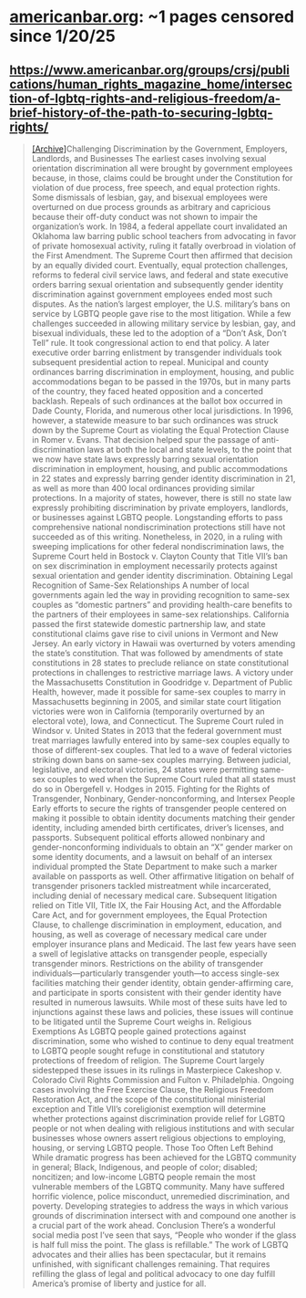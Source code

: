 



# [americanbar.org](americanbar.org): ~1 pages censored since 1/20/25

## https://www.americanbar.org/groups/crsj/publications/human_rights_magazine_home/intersection-of-lgbtq-rights-and-religious-freedom/a-brief-history-of-the-path-to-securing-lgbtq-rights/


> [[Archive]](https://web.archive.org/web/20240000000000*/https://www.americanbar.org/groups/crsj/publications/human_rights_magazine_home/intersection-of-lgbtq-rights-and-religious-freedom/a-brief-history-of-the-path-to-securing-lgbtq-rights/)Challenging Discrimination by the Government, Employers, Landlords, and Businesses The earliest cases involving sexual orientation discrimination all were brought by government employees because, in those, claims could be brought under the Constitution for violation of due process, free speech, and equal protection rights. Some dismissals of lesbian, gay, and bisexual employees were overturned on due process grounds as arbitrary and capricious because their off-duty conduct was not shown to impair the organization’s work. In 1984, a federal appellate court invalidated an Oklahoma law barring public school teachers from advocating in favor of private homosexual activity, ruling it fatally overbroad in violation of the First Amendment. The Supreme Court then affirmed that decision by an equally divided court. Eventually, equal protection challenges, reforms to federal civil service laws, and federal and state executive orders barring sexual orientation and subsequently gender identity discrimination against government employees ended most such disputes. As the nation’s largest employer, the U.S. military’s bans on service by LGBTQ people gave rise to the most litigation. While a few challenges succeeded in allowing military service by lesbian, gay, and bisexual individuals, these led to the adoption of a “Don’t Ask, Don’t Tell” rule. It took congressional action to end that policy. A later executive order barring enlistment by transgender individuals took subsequent presidential action to repeal. Municipal and county ordinances barring discrimination in employment, housing, and public accommodations began to be passed in the 1970s, but in many parts of the country, they faced heated opposition and a concerted backlash. Repeals of such ordinances at the ballot box occurred in Dade County, Florida, and numerous other local jurisdictions. In 1996, however, a statewide measure to bar such ordinances was struck down by the Supreme Court as violating the Equal Protection Clause in Romer v. Evans. That decision helped spur the passage of anti-discrimination laws at both the local and state levels, to the point that we now have state laws expressly barring sexual orientation discrimination in employment, housing, and public accommodations in 22 states and expressly barring gender identity discrimination in 21, as well as more than 400 local ordinances providing similar protections. In a majority of states, however, there is still no state law expressly prohibiting discrimination by private employers, landlords, or businesses against LGBTQ people. Longstanding efforts to pass comprehensive national nondiscrimination protections still have not succeeded as of this writing. Nonetheless, in 2020, in a ruling with sweeping implications for other federal nondiscrimination laws, the Supreme Court held in Bostock v. Clayton County that Title VII’s ban on sex discrimination in employment necessarily protects against sexual orientation and gender identity discrimination. Obtaining Legal Recognition of Same-Sex Relationships A number of local governments again led the way in providing recognition to same-sex couples as “domestic partners” and providing health-care benefits to the partners of their employees in same-sex relationships. California passed the first statewide domestic partnership law, and state constitutional claims gave rise to civil unions in Vermont and New Jersey. An early victory in Hawaii was overturned by voters amending the state’s constitution. That was followed by amendments of state constitutions in 28 states to preclude reliance on state constitutional protections in challenges to restrictive marriage laws. A victory under the Massachusetts Constitution in Goodridge v. Department of Public Health, however, made it possible for same-sex couples to marry in Massachusetts beginning in 2005, and similar state court litigation victories were won in California (temporarily overturned by an electoral vote), Iowa, and Connecticut. The Supreme Court ruled in Windsor v. United States in 2013 that the federal government must treat marriages lawfully entered into by same-sex couples equally to those of different-sex couples. That led to a wave of federal victories striking down bans on same-sex couples marrying. Between judicial, legislative, and electoral victories, 24 states were permitting same-sex couples to wed when the Supreme Court ruled that all states must do so in Obergefell v. Hodges in 2015. Fighting for the Rights of Transgender, Nonbinary, Gender-nonconforming, and Intersex People Early efforts to secure the rights of transgender people centered on making it possible to obtain identity documents matching their gender identity, including amended birth certificates, driver’s licenses, and passports. Subsequent political efforts allowed nonbinary and gender-nonconforming individuals to obtain an “X” gender marker on some identity documents, and a lawsuit on behalf of an intersex individual prompted the State Department to make such a marker available on passports as well. Other affirmative litigation on behalf of transgender prisoners tackled mistreatment while incarcerated, including denial of necessary medical care. Subsequent litigation relied on Title VII, Title IX, the Fair Housing Act, and the Affordable Care Act, and for government employees, the Equal Protection Clause, to challenge discrimination in employment, education, and housing, as well as coverage of necessary medical care under employer insurance plans and Medicaid. The last few years have seen a swell of legislative attacks on transgender people, especially transgender minors. Restrictions on the ability of transgender individuals—particularly transgender youth—to access single-sex facilities matching their gender identity, obtain gender-affirming care, and participate in sports consistent with their gender identity have resulted in numerous lawsuits. While most of these suits have led to injunctions against these laws and policies, these issues will continue to be litigated until the Supreme Court weighs in. Religious Exemptions As LGBTQ people gained protections against discrimination, some who wished to continue to deny equal treatment to LGBTQ people sought refuge in constitutional and statutory protections of freedom of religion. The Supreme Court largely sidestepped these issues in its rulings in Masterpiece Cakeshop v. Colorado Civil Rights Commission and Fulton v. Philadelphia. Ongoing cases involving the Free Exercise Clause, the Religious Freedom Restoration Act, and the scope of the constitutional ministerial exception and Title VII’s coreligionist exemption will determine whether protections against discrimination provide relief for LGBTQ people or not when dealing with religious institutions and with secular businesses whose owners assert religious objections to employing, housing, or serving LGBTQ people. Those Too Often Left Behind While dramatic progress has been achieved for the LGBTQ community in general; Black, Indigenous, and people of color; disabled; noncitizen; and low-income LGBTQ people remain the most vulnerable members of the LGBTQ community. Many have suffered horrific violence, police misconduct, unremedied discrimination, and poverty. Developing strategies to address the ways in which various grounds of discrimination intersect with and compound one another is a crucial part of the work ahead. Conclusion There’s a wonderful social media post I’ve seen that says, “People who wonder if the glass is half full miss the point. The glass is refillable.” The work of LGBTQ advocates and their allies has been spectacular, but it remains unfinished, with significant challenges remaining. That requires refilling the glass of legal and political advocacy to one day fulfill America’s promise of liberty and justice for all.